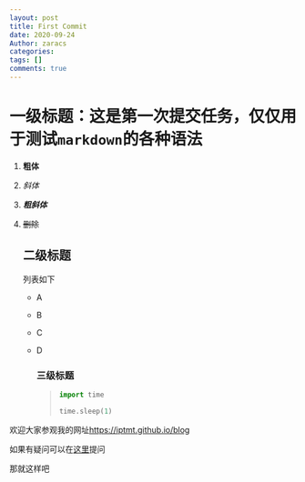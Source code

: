 ```yaml
---
layout: post
title: First Commit
date: 2020-09-24
Author: zaracs
categories: 
tags: []
comments: true
--- 
```


# 一级标题：这是第一次提交任务，仅仅用于测试`markdown`的各种语法

1. **粗体**

2. *斜体*

3. ***粗斜体***

4. ~~删除~~

   ## 二级标题

   列表如下

   - A

   - B

   - C

   - D

     ### 三级标题

     > ```python
     > import time
     > 
     > time.sleep(1)
     > ```

欢迎大家参观我的网址<https://iptmt.github.io/blog>

如果有疑问可以在[这里](https://github.com/iptmt/)提问

那就这样吧

[^1]: a footnote

